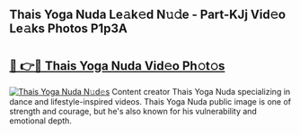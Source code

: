 ## Thais Yoga Nuda Le𝚊k𝚎d N𝚞𝚍e - Part-KJj Vid𝚎o Le𝚊ks Photos P1p3A

# <h2><a href="http://fbdkx27.evod.top/?m=Thais+Yoga+Nuda">🔗 👉🔴 Thais Yoga Nuda Vid𝚎o Ph𝚘t𝚘s</a></h2>

[![Thais Yoga Nuda N𝚞d𝚎s](https://i.imgur.com/8V9OHl7.gif)](http://fbdkx27.evod.top/?m=Thais+Yoga+Nuda)
Content creator Thais Yoga Nuda specializing in dance and lifestyle-inspired videos. Thais Yoga Nuda public image is one of strength and courage, but he's also known for his vulnerability and emotional depth. 
